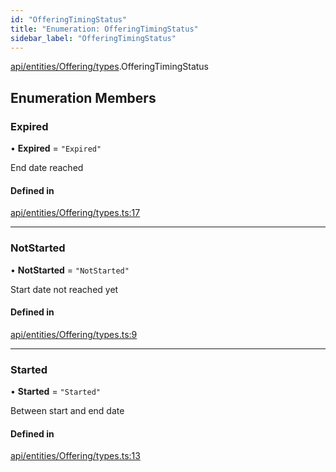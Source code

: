 ```yaml
---
id: "OfferingTimingStatus"
title: "Enumeration: OfferingTimingStatus"
sidebar_label: "OfferingTimingStatus"
---
```


[api/entities/Offering/types](../../../../../../modules/API/Entities/Offering/Types/Types.md).OfferingTimingStatus

## Enumeration Members

### Expired

• **Expired** = ``"Expired"``

End date reached

#### Defined in

[api/entities/Offering/types.ts:17](https://github.com/PolymeshAssociation/polymesh-sdk/blob/720afb69c/src/api/entities/Offering/types.ts#L17)

___

### NotStarted

• **NotStarted** = ``"NotStarted"``

Start date not reached yet

#### Defined in

[api/entities/Offering/types.ts:9](https://github.com/PolymeshAssociation/polymesh-sdk/blob/720afb69c/src/api/entities/Offering/types.ts#L9)

___

### Started

• **Started** = ``"Started"``

Between start and end date

#### Defined in

[api/entities/Offering/types.ts:13](https://github.com/PolymeshAssociation/polymesh-sdk/blob/720afb69c/src/api/entities/Offering/types.ts#L13)
